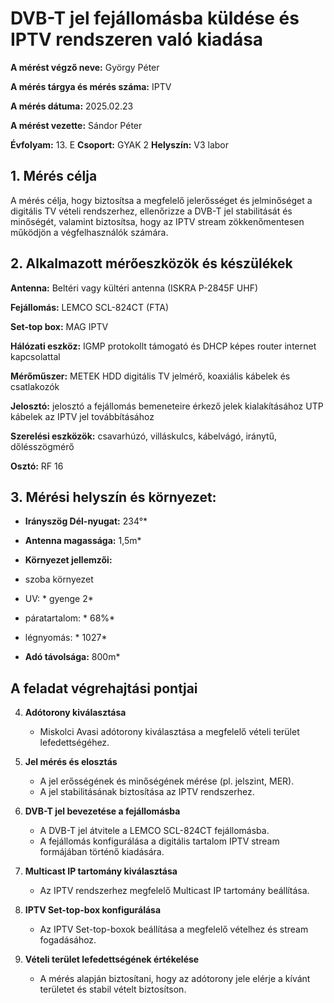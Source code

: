 # DVB-T jel fejállomásba küldése és IPTV rendszeren való kiadása

**A mérést végző neve:** György Péter

**A mérés tárgya és mérés száma:** IPTV

**A mérés dátuma:** 2025.02.23

**A mérést vezette:** Sándor Péter

**Évfolyam:** 13. E
**Csoport:** GYAK 2
**Helyszín:** V3 labor


## 1. Mérés célja

A mérés célja, hogy biztosítsa a megfelelő jelerősséget és jelminőséget a digitális TV vételi rendszerhez, ellenőrizze a DVB-T jel stabilitását és minőségét, valamint biztosítsa, hogy az IPTV stream zökkenőmentesen működjön a végfelhasználók számára.

## 2. Alkalmazott mérőeszközök és készülékek

**Antenna:** Beltéri vagy kültéri antenna (ISKRA P-2845F UHF) 

**Fejállomás:** LEMCO SCL-824CT  (FTA)

**Set-top box:** MAG IPTV

**Hálózati eszköz:** IGMP protokollt támogató és DHCP képes router internet kapcsolattal

**Mérőműszer:** METEK HDD digitális TV jelmérő, koaxiális kábelek és csatlakozók 

**Jelosztó:** jelosztó a fejállomás bemeneteire érkező jelek kialakításához UTP kábelek az IPTV jel továbbításához

**Szerelési eszközök:** csavarhúzó, villáskulcs, kábelvágó, iránytű, dőlésszögmérő

**Osztó:** RF 16

## 3. Mérési helyszín és környezet:
- **Irányszög Dél-nyugat:** 234°*
- **Antenna magassága:** 1,5m*
- **Környezet jellemzői:**
  
- szoba környezet
- UV: * gyenge 2*
- páratartalom: * 68%*
- légnyomás: * 1027*
  
  
- **Adó távolsága:** 800m* 


 ## A feladat végrehajtási pontjai


4. **Adótorony kiválasztása**
   - Miskolci Avasi adótorony kiválasztása a megfelelő vételi terület lefedettségéhez.







5. **Jel mérés és elosztás**
   - A jel erősségének és minőségének mérése (pl. jelszint, MER).
   - A jel stabilitásának biztosítása az IPTV rendszerhez.




6. **DVB-T jel bevezetése a fejállomásba**
   - A DVB-T jel átvitele a LEMCO SCL-824CT fejállomásba.
   - A fejállomás konfigurálása a digitális tartalom IPTV stream formájában történő kiadására.




7. **Multicast IP tartomány kiválasztása**
   - Az IPTV rendszerhez megfelelő Multicast IP tartomány beállítása.




8. **IPTV Set-top-box konfigurálása**
   - Az IPTV Set-top-boxok beállítása a megfelelő vételhez és stream fogadásához.







9. **Vételi terület lefedettségének értékelése**
   - A mérés alapján biztosítani, hogy az adótorony jele elérje a kívánt területet és stabil vételt biztosítson.




